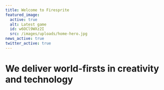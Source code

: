 ```yaml
---
title: Welcome to Firesprite
featured_image:
  active: true
  alt: Latest game
  id: w6OCl9WXz2I
  src: /images/uploads/home-hero.jpg
news_active: true
twitter_active: true
---
```

# We deliver **world-firsts** in **creativity** and **technology**
